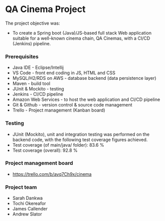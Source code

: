 # QA Cinema Project

The project objective was:

- To create a Spring boot (Java)/JS-based full stack Web application suitable for a well-known cinema chain, QA Cinemas, with a CI/CD (Jenkins) pipeline.

### Prerequisites

- Java IDE - Eclipse/Intellij
- VS Code - front end coding in JS, HTML and CSS
- MySQL/H2/RDS on AWS - database backend (data persistence layer)
- Maven - build tool
- JUnit & Mockito - testing
- Jenkins - CI/CD pipeline
- Amazon Web Services - to host the web application and CI/CD pipeline
- Git & Github - version control & source code management
- Trello - Project management (Kanban board)

### Testing

- JUnit (Mockito), unit and integration testing was performed on the backend code, with the following test coverage figures achieved.
- Test coverage (of main/java/ folder):  83.6 %
- Test coverage (overall): 92.8 %

### Project management board

- https://trello.com/b/avq7Ch9x/cinema

### Project team

- Sarah Dankwa
- Tochi Okereafor
- James Callender
- Andrew Slator
